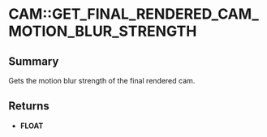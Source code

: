 # CAM::GET_FINAL_RENDERED_CAM_MOTION_BLUR_STRENGTH

## Summary
Gets the motion blur strength of the final rendered cam.

## Returns
* **FLOAT**